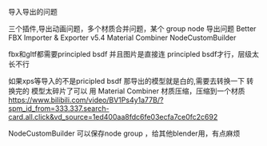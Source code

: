 导入导出的问题

三个插件,导出动画问题，多个材质合并问题，某个 group node 导出问题
Better FBX Importer & Exporter v5.4
Material Combiner
NodeCustomBuilder

fbx和gltf都需要principled bsdf
并且图片是直接连 principled bsdf才行，层级太长不行

如果xps等导入的不是pricipled bsdf
那导出的模型就是白的,需要去转换一下
转换完的 模型太碎片了可以 用
Material Combiner 材质压缩，压缩到一个材质
https://www.bilibili.com/video/BV1Ps4y1a77B/?spm_id_from=333.337.search-card.all.click&vd_source=1ed400aa8fdc6fe03ecfa7ce0fc2c692



NodeCustomBuilder 可以保存node group ，给其他blender用，有点麻烦
